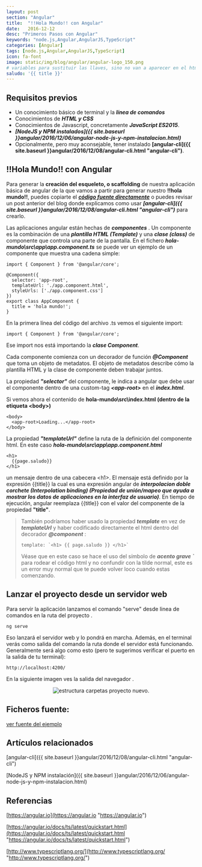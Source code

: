 ```yaml
---
layout: post
section: "Angular"
title:  "!!Hola Mundo!! con Angular"
date:   2016-12-12
desc: "Primeros Pasos con Angular"
keywords: "node.js,Angular,AngularJS,TypeScript"
categories: [Angular]
tags: [node.js,Angular,AngularJS,TypeScript]
icon: fa-font
image: static/img/blog/angular/angular-logo_150.png
# variables para sustituir las llaves, sino no van a aparecer en el html hay que referenciarlas así {{ page.saludo }}
saludo: '{{ title }}'
---
```


## Requisitos previos ##

- Un conocimiento básico de terminal y la ***línea de comandos***
- Conocimientos de ***HTML y CSS***
- Conocimientos de Javascript, concretamente ***JavaScript ES2015***.
- ***[NodeJS y NPM instalados]({{ site.baseurl }}angular/2016/12/06/angular-node-js-y-npm-instalacion.html)***
- Opcionalmente, pero muy aconsejable, tener instalado **[angular-cli]({{ site.baseurl }}angular/2016/12/08/angular-cli.html "angular-cli")**.

## !!Hola Mundo!! con Angular ##

Para generar la **creación del esqueleto, o scaffolding** de nuestra aplicación básica de angular de la que vamos a partir para generar nuestro **!!hola mundo!!**, puedes copiarte el ***[código fuente directamente](https://github.com/javiermartinalonso/Angular-2/tree/master/hola-mundo "ver fuente del ejemplo")*** o puedes revisar un post anterior del blog donde explicamos como usar ***[angular-cli]({{ site.baseurl }}angular/2016/12/08/angular-cli.html "angular-cli")*** para crearlo.

Las aplicaciones angular están hechas de ***componentes*** . Un componente es la combinación de una ***plantilla HTML (Template)*** y una ***clase (class)*** de componente que controla una parte de la pantalla. En el fichero ***hola-mundo\src\app\app.component.ts*** se puede ver un ejemplo de un componente que muestra una cadena simple:

    import { Component } from '@angular/core';
    
    @Component({
      selector: 'app-root',
      templateUrl: './app.component.html',
      styleUrls: ['./app.component.css']
    })
    export class AppComponent {
      title = 'hola mundo!';
    }

En la primera línea del código del archivo .ts vemos el siguiente import:

    import { Component } from '@angular/core';

Ese import nos está importando la ***clase Component***.

Cada componente comienza con un decorador de función ***@Component*** que toma un objeto de metadatos. El objeto de metadatos describe cómo la plantilla HTML y la clase de componente deben trabajar juntos.

La propiedad ***"selector"*** del componente, le indica a angular que debe usar el componente dentro de una custom-tag ***<app-root\>*** en el ***index.html***.

Si vemos ahora el contenido de **hola-mundo\src\index.html (dentro de la etiqueta <body\>)**

    <body>
      <app-root>Loading...</app-root>
    </body>

La propiedad ***"templateUrl"*** define la ruta de la definición del componente html. En este caso ***hola-mundo\src\app\app.component.html***

    <h1>
      {{page.saludo}}
    </h1>

un mensaje dentro de una cabecera <h1\>. El mensaje está definido por la expresión \{\{title\}\} la cual es una expresión angular de ***interpolacion doble corchete (Interpolation binding) (Propiedad de unión/mapeo que ayuda a mostrar los datos de aplicaciones en la interfaz de usuario)***. En tiempo de ejecución, angular reemplaza \{\{title\}\} con el valor del componente de la propiedad **"title"**.

> También podríamos haber usado la propiedad ***template*** en vez de ***templateUrl*** y haber codificado directamente el html dentro del decorador ***@component*** :
> 
>     template: `<h1> {{ page.saludo }} </h1>`
> 
> Véase que en este caso se hace el uso del símbolo de ***acento grave `*** para rodear el código html y no confundir con la tilde normal, este es un error muy normal que te puede volver loco cuando estas comenzando. 

## Lanzar el proyecto desde un servidor web ##

Para servir la aplicación lanzamos el comando "serve" desde linea de comandos en la ruta del proyecto .

    ng serve

Eso lanzará el servidor web y lo pondrá en marcha. Además, en el terminal verás como salida del comando la ruta donde el servidor está funcionando. Generalmente será algo como esto (pero te sugerimos verificar el puerto en la salida de tu terminal):

    http://localhost:4200/

En la siguiente imagen ves la salida del navegador .

<div style="text-align: center;">
	<img src="{{ site.baseurl }}static/img/blog/angular/hola-mundo.png" class="img-thumbnail" alt="estructura carpetas proyecto nuevo."/>
</div>



## Ficheros fuente: ##

[ver fuente del ejemplo](https://github.com/javiermartinalonso/Angular-2/tree/master/hola-mundo "ver fuente del ejemplo")

## Artículos relacionados ##

[angular-cli]({{ site.baseurl }}angular/2016/12/08/angular-cli.html "angular-cli")

[NodeJS y NPM instalación]({{ site.baseurl }}angular/2016/12/06/angular-node-js-y-npm-instalacion.html)

## Referencias ##

[https://angular.io](https://angular.io "https://angular.io")

[https://angular.io/docs/ts/latest/quickstart.html](https://angular.io/docs/ts/latest/quickstart.html "https://angular.io/docs/ts/latest/quickstart.html")

[http://www.typescriptlang.org/](http://www.typescriptlang.org/ "http://www.typescriptlang.org/")